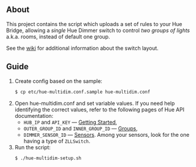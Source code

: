 ## About
This project contains the script which uploads a set of rules to your Hue Bridge, allowing a _single_ Hue Dimmer switch to control _two groups of lights_ a.k.a. rooms, instead of default one group.

See the [wiki](https://github.com/dtruebin/hue-multidim/wiki) for additional information about the switch layout.

## Guide
1. Create config based on the sample:
    ```bash
    $ cp etc/hue-multidim.conf.sample hue-multidim.conf
    ```
2. Open hue-multidim.conf and set variable values. If you need help identifying the correct values, refer to the following pages of Hue API documentation:
    - `HUB_IP` and `API_KEY` — [Getting Started](https://www.developers.meethue.com/documentation/getting-started),
    - `OUTER_GROUP_ID` and `INNER_GROUP_ID` — [Groups](https://www.developers.meethue.com/documentation/groups-api#21_get_all_groups),
    - `DIMMER_SENSOR_ID` — [Sensors](https://www.developers.meethue.com/documentation/sensors-api#51_get_all_sensors). Among your sensors, look for the one having a type of `ZLLSwitch`.
3. Run the script:
    ```bash
    $ ./hue-multidim-setup.sh
    ```